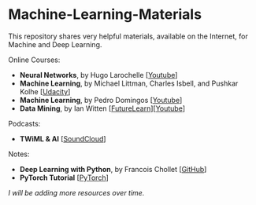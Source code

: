 # Machine-Learning-Materials
This repository shares very helpful materials, available on the Internet, for Machine and Deep Learning.

Online Courses:

* **Neural Networks**, by Hugo Larochelle [[Youtube](https://www.youtube.com/watch?v=SGZ6BttHMPw&list=PL6Xpj9I5qXYEcOhn7TqghAJ6NAPrNmUBH)]
* **Machine Learning**, by Michael Littman, Charles Isbell, and Pushkar Kolhe [[Udacity](https://www.udacity.com/course/machine-learning--ud262)]
* **Machine Learning**, by Pedro Domingos [[Youtube](https://www.youtube.com/user/UWCSE/playlists?shelf_id=16&sort=dd&view=50)]
* **Data Mining**, by Ian Witten [[FutureLearn](https://www.futurelearn.com/profiles/3261833)][[Youtube](https://www.youtube.com/user/WekaMOOC/playlists)]

Podcasts:

* **TWiML & AI** [[SoundCloud](https://soundcloud.com/twiml)]

Notes:

* **Deep Learning with Python**, by Francois Chollet [[GitHub](https://github.com/fchollet/deep-learning-with-python-notebooks)]
* **PyTorch Tutorial** [[PyTorch](https://pytorch.org/tutorials/index.html)]

*I will be adding more resources over time.*
